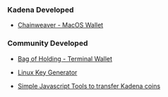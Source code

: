 ### **Kadena Developed**

- [Chainweaver - MacOS Wallet](https://github.com/kadena-io/chainweaver/releases)

### **Community Developed**

- [Bag of Holding - Terminal Wallet](https://github.com/kadena-community/bag-of-holding)

- [Linux Key Generator](https://github.com/kadena-community/secure-keygen)

 - [Simple Javascript Tools to transfer Kadena coins](https://github.com/kadena-community/kadena-transfer-js)


